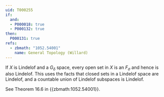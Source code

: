 ```yaml
---
uid: T000255
if:
  and:
  - P000018: true
  - P000132: true
then:
  P000131: true
refs:
  - zbmath: "1052.54001"
    name: General Topology (Willard)
---
```


If $X$ is Lindelof and a $G_\delta$ space, every open set in $X$ is an $F_\sigma$ and hence is also Lindelof.
This uses the facts that closed sets in a Lindelof space are Lindelof, and a countable union of Lindelof subspaces is Lindelof.

See Theorem 16.6 in {{zbmath:1052.54001}}.
